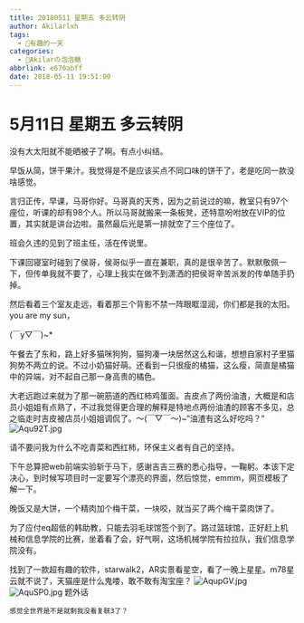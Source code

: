 ```yaml
---
title: 20180511 星期五 多云转阴
author: Akilarlxh
tags:
  - 💖有趣的一天
categories:
  - 🍬Akilarの泡泡糖
abbrlink: e670abff
date: 2018-05-11 19:51:00
---
```

# 5月11日 星期五 多云转阴

没有大太阳就不能晒被子了啊。有点小纠结。

早饭从简，饼干果汁。我觉得是不是应该买点不同口味的饼干了，老是吃同一款没啥感觉。

言归正传，早课，马哥你好。马哥真的天秀，因为之前说过的嘛，教室只有97个座位，听课的却有98个人。所以马哥就搬来一条板凳，还特意吩咐放在VIP的位置，其实就是讲台边啦。虽然最后光是第一排就空了三个座位了。

班会久违的见到了班主任，活在传说里。

下课回寝室时碰到了侯哥，侯哥似乎一直在兼职，真的是很辛苦了。默默敬佩一下，但传单我就不要了，心理上我实在做不到潇洒的把侯哥辛苦派发的传单随手扔掉。

然后看着三个室友走远，看着那三个背影不禁一阵眼眶湿润，你们都是我的太阳。you are my sun，

(￣y▽￣)~*

午餐去了东和，路上好多猫咪狗狗，猫狗凑一块居然这么和谐，想想自家村子里猫狗势不两立的说。不过小奶猫好萌。还看到一只很瘦的橘猫，这么瘦，简直是橘猫中的异端，对不起自己那一身高贵的橘色。

大老远跑过来就为了那一碗筋道的西红柿鸡蛋面。吉皮点了两份油渣，大概是和店员小姐姐有点熟了，不过我觉得更合理的解释是特地点两份油渣的顾客不多见，总之临走时吉皮被店员小姐姐调侃了。～(￣▽￣～)~“油渣有这么好吃吗？”
![Aqu92T.jpg](https://s2.ax1x.com/2019/04/12/Aqu92T.jpg)

请不要问我为什么不吃青菜和西红柿，环保主义者有自己的坚持。

下午总算把web前端实验斩于马下，感谢吉吉三赛的悉心指导，一鞠躬。本该下定决心，到时候写项目时一定要写个漂亮的界面，然后惊觉，emmm，网页模板了解一下。

晚饭又是大饼，一个精肉加个梅干菜，一块咬，就当买了两个梅干菜肉饼了。

为了应付eq超低的韩助教，只能去羽毛球馆签个到了。路过篮球馆，正好赶上机械和信息学院的比赛，坐着看了会，好气啊，这场机械学院有拉拉队，我们信息学院没有。

找到了一款超有趣的软件，starwalk2，AR实景看星空，看了一晚上星星。m78星云就不说了，天猫座是什么鬼喽，敢不敢有淘宝座？
![AqupGV.jpg](https://s2.ax1x.com/2019/04/12/AqupGV.jpg)
![AquSP0.jpg](https://s2.ax1x.com/2019/04/12/AquSP0.jpg)
题外话
```
感觉全世界是不是就剩我没看复联3了？
```
